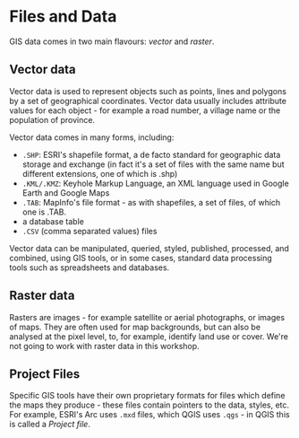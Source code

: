 Files and Data
==============
GIS data comes in two main flavours: *vector* and *raster*.

## Vector data
Vector data is used to represent objects such as points, lines and polygons by a set of geographical coordinates. Vector data usually includes attribute values for each object - for example a road number, a village name or the population of province.

Vector data comes in many forms, including:
- `.SHP`: ESRI's shapefile format, a de facto standard for geographic data storage and exchange (in fact it's a set of files with the same name but different extensions, one of which is .shp)
- `.KML/.KMZ`: Keyhole Markup Language, an XML language used in Google Earth and Google Maps
- `.TAB`: MapInfo's file format - as with shapefiles, a set of files, of which one is .TAB.
- a database table
- `.CSV` (comma separated values) files

Vector data can be manipulated, queried, styled, published, processed, and combined, using GIS tools, or in some cases, standard data processing tools such as spreadsheets and databases.

## Raster data
Rasters are images - for example satellite or aerial photographs, or images of maps. They are often used for map backgrounds, but can also be analysed at the pixel level, to, for example, identify land use or cover. We're not going to work with raster data in this workshop.

## Project Files
Specific GIS tools have their own proprietary formats for files which define the maps they produce - these files contain pointers to the data, styles, etc. For example, ESRI's Arc uses `.mxd` files, which QGIS uses `.qgs` - in QGIS this is called a *Project file*.
